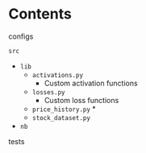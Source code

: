 # Contents
configs

`src`
* `lib`
    * `activations.py`
        * Custom activation functions
    * `losses.py`
        * Custom loss functions
    * `price_history.py`
        * 
    * `stock_dataset.py`
* `nb`

tests

